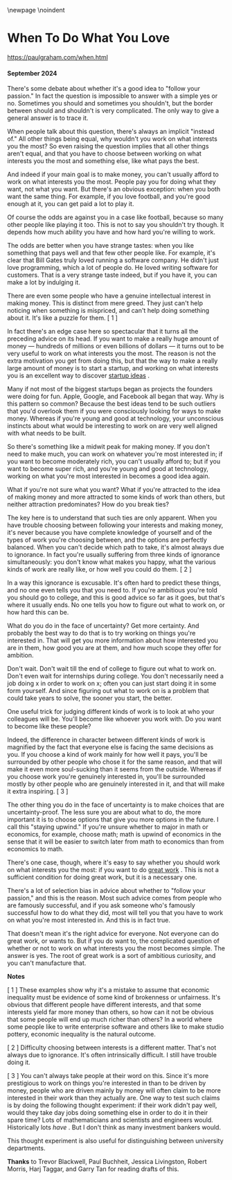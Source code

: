 \newpage
\noindent

When To Do What You Love
========================


  

<https://paulgraham.com/when.html>
  

#### September 2024


  

  

 There's some debate about whether it's a good idea to "follow your
passion." In fact the question is impossible to answer with a simple
yes or no. Sometimes you should and sometimes you shouldn't, but
the border between should and shouldn't is very complicated. The
only way to give a general answer is to trace it.
   

  

 When people talk about this question, there's always an implicit
"instead of." All other things being equal, why wouldn't you work
on what interests you the most? So even raising the question implies
that all other things aren't equal, and that you have to choose
between working on what interests you the most and something else,
like what pays the best.
   

  

 And indeed if your main goal is to make money, you can't usually
afford to work on what interests you the most. People pay you for
doing what they want, not what you want. But there's an obvious
exception: when you both want the same thing. For example, if you
love football, and you're good enough at it, you can get paid a lot
to play it.
   

  

 Of course the odds are against you in a case like football, because
so many other people like playing it too. This is not to say you
shouldn't try though. It depends how much ability you have and how
hard you're willing to work.
   

  

 The odds are better when you have strange tastes: when you like
something that pays well and that few other people like. For example,
it's clear that Bill Gates truly loved running a software company.
He didn't just love programming, which a lot of people do. He loved
writing software for customers. That is a very strange taste indeed,
but if you have it, you can make a lot by indulging it.
   

  

 There are even some people who have a genuine intellectual interest
in making money. This is distinct from mere greed. They just can't
help noticing when something is mispriced, and can't help doing
something about it. It's like a puzzle for them.
 \[
 1
 ]
   

  

 In fact there's an edge case here so spectacular that it turns all
the preceding advice on its head. If you want to make a really
 huge
 amount of money — hundreds of millions or even billions of dollars
— it turns out to be very useful to work on what interests you the
most. The reason is not the extra motivation you get from doing
this, but that the way to make a really large amount of money is
to start a startup, and working on what interests you is an excellent
way to discover
 [startup ideas](https://paulgraham.com/startupideas.html)
 .
   

  

 Many if not most of the biggest startups began as projects the
founders were doing for fun. Apple, Google, and Facebook all began
that way. Why is this pattern so common? Because the best ideas
tend to be such outliers that you'd overlook them if you were
consciously looking for ways to make money. Whereas if you're young
and good at technology, your unconscious instincts about what would
be interesting to work on are very well aligned with what needs to
be built.
   

  

 So there's something like a midwit peak for making money. If you
don't need to make much, you can work on whatever you're most
interested in; if you want to become moderately rich, you can't
usually afford to; but if you want to become super rich, and you're
young and good at technology, working on what you're most interested
in becomes a good idea again.
   

  

 What if you're not sure what you want? What if you're attracted to
the idea of making money and more attracted to some kinds of work
than others, but neither attraction predominates? How do you break
ties?
   

  

 The key here is to understand that such ties are only apparent.
When you have trouble choosing between following your interests and
making money, it's never because you have complete knowledge of
yourself and of the types of work you're choosing between, and the
options are perfectly balanced. When you can't decide which path
to take, it's almost always due to ignorance. In fact you're usually
suffering from three kinds of ignorance simultaneously: you don't
know what makes you happy, what the various kinds of work are really
like, or how well you could do them.
 \[
 2
 ]
   

  

 In a way this ignorance is excusable. It's often hard to predict
these things, and no one even tells you that you need to. If you're
ambitious you're told you should go to college, and this is good
advice so far as it goes, but that's where it usually ends. No one
tells you how to figure out what to work on, or how hard this can
be.
   

  

 What do you do in the face of uncertainty? Get more certainty. And
probably the best way to do that is to try working on things you're
interested in. That will get you more information about how interested
you are in them, how good you are at them, and how much scope they
offer for ambition.
   

  

 Don't wait. Don't wait till the end of college to figure out what
to work on. Don't even wait for internships during college. You
don't necessarily need a job doing x in order to work on x; often
you can just start doing it in some form yourself. And since figuring
out what to work on is a problem that could take years to solve,
the sooner you start, the better.
   

  

 One useful trick for judging different kinds of work is to look at
who your colleagues will be. You'll become like whoever you work
with. Do you want to become like these people?
   

  

 Indeed, the difference in character between different kinds of work
is magnified by the fact that everyone else is facing the same
decisions as you. If you choose a kind of work mainly for how well
it pays, you'll be surrounded by other people who chose it for the
same reason, and that will make it even more soul\-sucking than it
seems from the outside. Whereas if you choose work you're genuinely
interested in, you'll be surrounded mostly by other people who are
genuinely interested in it, and that will make it extra inspiring.
 \[
 3
 ]
   

  

 The other thing you do in the face of uncertainty is to make choices
that are uncertainty\-proof. The less sure you are about what to do,
the more important it is to choose options that give you more options
in the future. I call this "staying upwind." If you're unsure whether
to major in math or economics, for example, choose math; math is
upwind of economics in the sense that it will be easier to switch
later from math to economics than from economics to math.
   

  

 There's one case, though, where it's easy to say whether you should
work on what interests you the most: if you want to do
 [great work](https://paulgraham.com/greatwork.html)
 .
This is not a sufficient condition for doing great work, but it is
a necessary one.
   

  

 There's a lot of selection bias in advice about whether to "follow
your passion," and this is the reason. Most such advice comes from
people who are famously successful, and if you ask someone who's
famously successful how to do what they did, most will tell you
that you have to work on what you're most interested in. And this
is in fact true.
   

  

 That doesn't mean it's the right advice for everyone. Not everyone
can do great work, or wants to. But if you do want to, the complicated
question of whether or not to work on what interests you the most
becomes simple. The answer is yes. The root of great work is a sort
of ambitious curiosity, and you can't manufacture that.
   

  

  

  

  

  

  

  

  

  

**Notes** 
  

  

 \[
 1
 ]
These examples show why it's a mistake to assume that economic
inequality must be evidence of some kind of brokenness or unfairness.
It's obvious that different people have different interests, and
that some interests yield far more money than others, so how can
it not be obvious that some people will end up much richer than
others? In a world where some people like to write enterprise
software and others like to make studio pottery, economic inequality
is the natural outcome.
   

  

 \[
 2
 ]
Difficulty choosing between interests is a different matter.
That's not always due to ignorance. It's often intrinsically
difficult. I still have trouble doing it.
   

  

 \[
 3
 ]
You can't always take people at their word on this. Since
it's more prestigious to work on things you're interested in than
to be driven by money, people who are driven mainly by money will
often claim to be more interested in their work than they actually
are. One way to test such claims is by doing the following thought
experiment: if their work didn't pay well, would they take day jobs
doing something else in order to do it in their spare time? Lots
of mathematicians and scientists and engineers would. Historically
lots
 *have* 
 . But I don't think as many investment bankers would.
   

  

 This thought experiment is also useful for distinguishing between
university departments.
   

  

  

  

**Thanks** 
 to Trevor Blackwell, Paul Buchheit, 
Jessica Livingston,
Robert Morris, Harj Taggar, and Garry Tan for reading drafts of
this.
   

  


